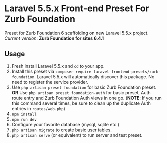 # Laravel 5.5.x Front-end Preset For Zurb Foundation

Preset for Zurb Foundation 6 scaffolding on new Laravel 5.5.x project.
*Current version*: **Zurb Foundation for sites 6.4.1**

## Usage
1. Fresh install Laravel 5.5.x and `cd` to your app.
2. Install this preset via `composer require laravel-frontend-presets/zurb-foundation`. Laravel 5.5.x will automatically discover this package. No need to register the service provider.
3. Use `php artisan preset foundation` for basic Zurb Foundation preset. **OR** Use `php artisan preset foundation-auth` for basic preset, Auth route entry and Zurb Foundation Auth views in one go. (**NOTE**: If you run this command several times, be sure to clean up the duplicate Auth entries in `routes/web.php`)
4. `npm install`
5. `npm run dev`
6. Configure your favorite database (mysql, sqlite etc.)
7. `php artisan migrate` to create basic user tables.
8. `php artisan serve` (or equivalent) to run server and test preset.
